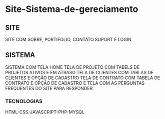 # Site-Sistema-de-gereciamento
## SITE
SITE COM SOBRE, PORTIFOLIO, CONTATO SUPORT E LOGIN
## SISTEMA
SISTEMA COM TELA HOME
TELA DE PROJETO COM TABELS DE PROJETOS ATIVOS E EM ATRASO
TELA DE CLIENTES COM TABLAS DE CLIENTES E OPÇÃO DE CADASTRO
TELA DE CONTRATO COM TABELA DE CONTRATO E OPÇÃO DE CADASTRO
E TELA COM AS PERGUNTAS FREQUENTES DO SITE PARA RESPONDER.
### TECNOLOGIAS
HTML-CSS-JAVASCRIPT-PHP-MYSQL




